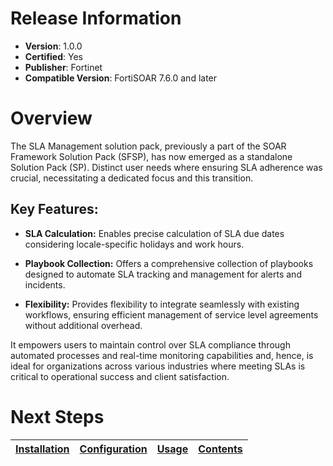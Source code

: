 # Release Information 

- **Version**: 1.0.0 
- **Certified**: Yes 
- **Publisher**: Fortinet 
- **Compatible Version**: FortiSOAR 7.6.0 and later 
 

# Overview 

The SLA Management solution pack, previously a part of the SOAR Framework Solution Pack (SFSP), has now emerged as a standalone Solution Pack (SP). Distinct user needs where ensuring SLA adherence was crucial, necessitating a dedicated focus and this transition.

## Key Features:

- **SLA Calculation:** Enables precise calculation of SLA due dates considering locale-specific holidays and work hours.
  
- **Playbook Collection:** Offers a comprehensive collection of playbooks designed to automate SLA tracking and management for alerts and incidents.

- **Flexibility:** Provides flexibility to integrate seamlessly with existing workflows, ensuring efficient management of service level agreements without additional overhead.

It empowers users to maintain control over SLA compliance through automated processes and real-time monitoring capabilities and, hence, is ideal for organizations across various industries where meeting SLAs is critical to operational success and client satisfaction.


# Next Steps

| [Installation](./docs/setup.md#installation) | [Configuration](./docs/setup.md#configuration) | [Usage](./docs/usage.md) | [Contents](./docs/contents.md) |
|----------------------------------------------|------------------------------------------------|--------------------------|--------------------------------|